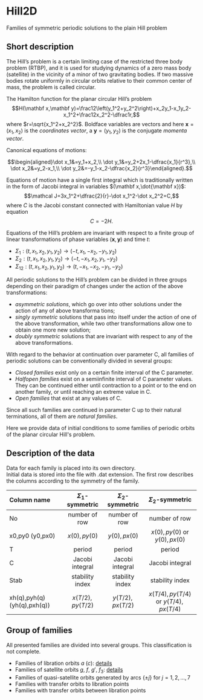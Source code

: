 # Hill2D
 Families of symmetric periodic solutions to the plain Hill problem

## Short description 

The Hill’s problem is a certain limiting case of the restricted three body problem (RTBP), and it is 
used for studying dynamics of a zero mass body (satellite) in the vicinity of a minor of two gravitating bodies. 
If two massive bodies rotate uniformly in circular orbits relative to their common center of mass, the problem 
is called circular. 

The Hamilton function for the planar circular Hill’s problem  
$$H(\mathbf x,\mathbf y)=\frac12\left(y_1^2+y_2^2\right)+x_2y_1-x_1y_2-x_1^2+\frac12x_2^2-\dfrac1r,$$ 
where $r=\sqrt{x_1^2+x_2^2}$.
Boldface variables are vectors and here $\mathbf x=(x_1,x_2)$ is the *coordinates vector*, а $\mathbf y=(y_1,y_2)$ is the conjugate *momenta vector*.

Canonical equations of motions: 

$$\begin{aligned}\dot x_1&=y_1+x_2,\\ \dot y_1&=y_2+2x_1-\dfrac{x_1}{r^3},\\ \dot x_2&=y_2-x_1,\\ \dot y_2&=-y_1-x_2-\dfrac{x_2}{r^3}\end{aligned}.$$

Equations of motion have a single first integral which is traditionally written in the form of Jacobi 
integral in variables $(\mathbf x,\dot{\mathbf x})$: 
$$\mathcal J=3x_1^2+\dfrac{2}{r}-\dot x_1^2-\dot x_2^2=C,$$ 
where $C$ is the Jacobi constant connected with Hamiltonian value $H$ by equation
$$C=-2H.$$

Equations of the Hill’s problem are invariant 
with respect to a finite group of linear transformations 
of phase variables $(\mathbf х,\mathbf у)$ and time $t$: 

* $\Sigma_1: (t,x_1,x_2,y_1,y_2)\to(-t,x_1,-x_2,-y_1,y_2)$
* $\Sigma_2: (t,x_1,x_2,y_1,y_2)\to(-t,-x_1,x_2,y_1,-y_2)$
* $\Sigma_{12}: (t,x_1,x_2,y_1,y_2)\to(t,-x_1,-x_2,-y_1,-y_2)$

All periodic solutions to the Hill’s problem can be divided in three groups depending on their paradigm 
of changes under the action of the above transformations:

* *asymmetric solutions*, which go over into other 
solutions under the action of any of above transforma 
tions;
* *singly symmetric* solutions that pass into itself under 
the action of one of the above transformation, while 
two other transformations allow one to obtain one 
more new solution;
* *doubly symmetric* solutions that are invariant with 
respect to any of the above transformations.

With regard to the behavior  at 
continuation over parameter С, all families of periodic 
solutions can be conventionally divided in several 
groups: 

* *Closed families* exist only on a certain finite interval 
of the С parameter.
* *Halfopen families* exist on a semiinfinite interval 
of С parameter values. They can be continued either 
until contraction to a point or to the end on another 
family, or until reaching an extreme value in С.
* *Open families* that exist at any values of С.

Since all such families are continued in parameter 
С up to their natural terminations, all of them are *natural families*.

Here we provide data of initial conditions to some families of periodic orbits of the planar circular Hill's problem. 

## Description of the data
Data for each family is placed into its own directory.  
Initial data is stored into the file with .dat extension. 
The first row describes the columns according to the symmetry of the family.


| Column name | $\Sigma_1$-symmetric | $\Sigma_2$-symmetric | $\Sigma_2$-symmetric | 
|:------------|:--------------------:|:--------------------:|:-------------------:|
| No          | number of row        | number of row        | number of row        |
| x0,py0 (y0,px0)     | $x(0), py(0)$        | $y(0), px(0)$        | $x(0), py(0)$ or $y(0), px(0)$        |
| T           | period               | period               | period               |  
| C           | Jacobi integral | Jacobi integral | Jacobi integral |
| Stab        | stability index | stability index | stability index |
| xh(q),pyh(q) (yh(q),pxh(q))| $x(T/2), py(T/2)$        | $y(T/2), px(T/2)$     |$x(T/4), py(T/4)$ or $y(T/4), px(T/4)$     |

## Group of families
All presented families are divided into several groups. This classification is not complete.

* Families of libration orbits $a$ ($c$): [details](./Hill2D/Libration/a/README.md)
* Families of satellite orbits $g$, $f$, $g'$, $f_3$: [details](./Hill2D/Satellite/README.md)
* Families of quasi-satellite orbits generated by arcs $\{\pm j\}$ for $j=1,2,\dots,7$
* Families with transfer orbits to libration points
* Families with transfer orbits between libration points


